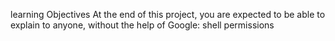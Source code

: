 learning Objectives
At the end of this project, you are expected to be able to explain to anyone, without the help of Google: shell permissions
